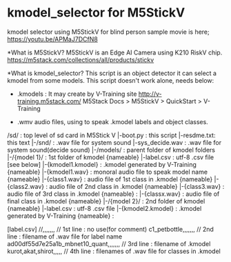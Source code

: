 # kmodel_selector for M5StickV

kmodel selector using M5StickV for blind person
sample movie is here; https://youtu.be/APMaJ7DCfN8

*What is M5StickV?
M5StickV is an Edge AI Camera using K210 RiskV chip.
https://m5stack.com/collections/all/products/stickv

*What is kmodel_selector?
This script is an object detector it can select a kmodel from some models.
This script doesn't work alone, needs below:
  * .kmodels : It may create by V-Training site
      http://v-training.m5stack.com/
      M5Stack Docs > M5StickV > QuickStart > V-Training

  * .wmv audio files, using to speak .kmodel labels and object classes.

<directry tree>
/sd/ : top level of sd card in M5Stick V
 |-boot.py   : this script
 |-resdme.txt: this text
 |-/snd/     : .wav file for system sound
     |-sys_decide.wav  : .wav file for system sound(decide sound)
 |-/models/  : parent folder of kmodel folders
     |-/{model 1}/  : 1st folder of kmodel {nameable}
         |-label.csv  : utf-8 .csv file [see below]
         |-{kmodel1.kmodel}  : .kmodel generated by V-Training {nameable} 
         |-{kmodel1.wav}     : monoral audio file to speak model name {nameable}
         |-{class1.wav}      : audio file of 1st class in .kmodel {nameable}
         |-{class2.wav}      : audio file of 2nd class in .kmodel {nameable}
         |-{class3.wav}      : audio file of 3rd class in .kmodel {nameable}
                 :
         |-{classx.wav}      : audio file of final class in .kmodel {nameable}
     |-/{model 2}/  : 2nd folder of kmodel {nameable}
         |-label.csv  : utf-8 .csv file
         |-{kmodel2.kmodel}  : .kmodel generated by V-Training {nameable} 
                 :


[label.csv]
//,,,,,,, // 1st line : no use(for comment)
c1_petbottle,,,,,,, // 2nd line : filename of .wav file for label name 
ad00df55d7e25a1b_mbnet10_quant,,,,,,, // 3rd line : filename of .kmodel
kurot,akat,shirot,,,,, // 4th line : filenames of .wav file for classes in .kmodel


